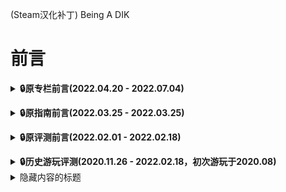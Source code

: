 (Steam汉化补丁) Being A DIK
# 前言  
**<details><summary>:lock:原专栏前言(2022.04.20 - 2022.07.04)</summary>**


###### 为什么要把补丁放到B站呢？原因倒是简单，因为我在游戏的评测和指南先后都被社区版务封了，除了无语我也不知道说什么，可能他们不喜欢看到有人修改游戏文件还是什么的吧。恰好我最近又改了下补丁，还是本着希望更多人能在正版上用到汉化而不必憋屈的入正玩盗版，故在此分享我东偷西缝的这份补丁，而我也希望能在一个平台上至少把补丁发出来而不是只能憋在手里，至于大家能不能看到这篇专栏也看缘分了。然后本补丁是免费下载，本身大部分汉化成果也不来自于我，不必感谢我，希望各位能玩的开心吧，尽量别给我私信，有问题可以评论反馈，但不要无脑评论就是，我主要还是摆烂，如果你不满意现有汉化，那我只能说我基本是长期不会更新的。
  另外还是说一下，该补丁旨在针对steam版本进行汉化，以达到我视频或专栏中所提及的效果。这也意味着如果你不想在steam版上使用本补丁，而是将其用在其他地方，请别来问我补丁为什么会不适配、有bug等问题，我也不会回复解决，这本身就是steam专用补丁，如果你执意如此请自己想办法解决。而对于steam版的问题，各位在反馈时最好能指出是EP几，能具体到是否自由模式、报错页&报错前后的台词就更好了，这对我纠错补丁会有很大帮助。  
  
  然后，各位请别再问我攻略、存档、盗版等各方面无关内容了，我就单纯分享汉化，记录补丁反馈问题，那些问题你问我我也没法解决，希望各位理解，我不是万能哆啦A梦什么都有的。
</details>

**<details><summary>:lock:原指南前言(2022.03.25 - 2022.03.25)</summary>**

在我发布Ver0.07的补丁更新后，我的评测就被和谐了，所以我索性摆了，今天碰巧想起就干脆再发布篇指南看看吧，一切只是为方便更多和我一样的玩家，具体详见指南。
</details>

**<details><summary>:lock:原评测前言(2022.02.01 - 2022.02.18)</summary>**

各位新年好，本来这篇评测2022.01.21左右就该发了，但我一摸再摸，最近感觉似乎摸鱼已经没有尽头，遂还是赶紧发出来。说起来本以为新年回来就会直接快乐大表哥一整月，没想到反而是刚回来隔天就买了首发特惠的Season2，也没想过自己会出于想玩的缘故于是来折腾这游戏的汉化，一下居然就摸到了新年，确实该歇歇了！
</details>

**<details><summary>:lock:历史游玩评测(2020.11.26 - 2022.02.18，初次游玩于2020.08)</summary>**

总实际游玩时长约40h，超棒

欧美黄油天花板，视觉小说内含大量高质量图绘&动态CG，场景&人物可互动性很高，剧情超棒代入感十足，能够调动玩家情绪且对故事后续充满好奇，充足对话选项引发多剧情分支，真·因黄油而来却好似在谈恋爱，快进快退功能也使得全画廊收集&另类剧情体验更加方便，BGM优美无人物配音但丝毫不影响代入感与游戏体验。
</details>


<details>
  <summary>隐藏内容的标题</summary>

隐藏文字隐藏文字隐藏文字。  
支持 `markdown` 语法

- 支持 **粗体**、*斜体*
- 支持列表
- 支持md插入图片语法：![1](hexo-pictures/hexo-6_1.png)
- 支持html插入图片语法：<img src = "hexo-pictures/hexo-6_1.png" width = "50%">
- 支持行内代码 `markdown`
- 支持代码块
  
    ```cpp
    #include <initializer_list>
    #include <iostream>
    struct A {
        A() { std::cout << "1"; }
        A(int) { std::cout << "2"; }
        A(std::initializer_list<int>) { std::cout << "3"; }
    };
    int main(int argc, char *argv[]) {
        A a1;
        A a2{};
        A a3{ 1 };
        A a4{ 1, 2 };
    }
    ```// 此处加点文字，防止排版错误：因为这是代码块内的代码。使用时可删除

- 支持表格

    |文字|文字|
    |-|-|
    |文字|文字|

</details>
